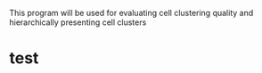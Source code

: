 This program will be used for evaluating cell clustering quality and hierarchically presenting cell clusters


# test
